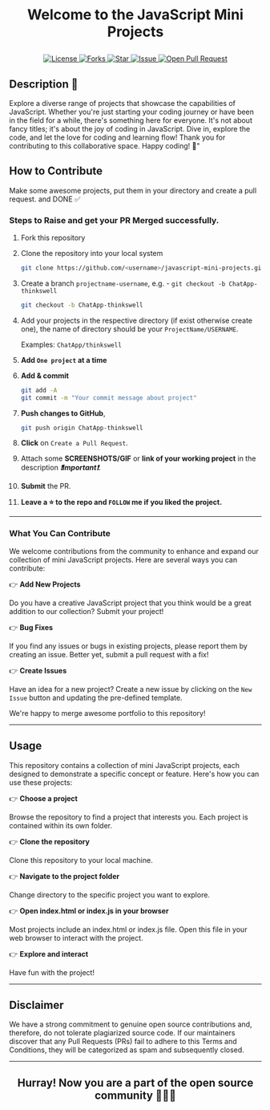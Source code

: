 # <p align="center">Welcome to the JavaScript Mini Projects</p>

<p align="center">
    <a href="https://github.com/thinkswell/javascript-mini-projects/blob/master/LICENSE" target="blank">
      <img src="https://img.shields.io/github/license/thinkswell/javascript-mini-projects?style=for-the-badge&logo=appveyor" alt="License" />
    </a>
    <a href="https://github.com/thinkswell/javascript-mini-projects/fork" target="blank">
      <img src="https://img.shields.io/github/forks/thinkswell/javascript-mini-projects?style=for-the-badge&logo=appveyor" alt="Forks"/>
    </a>
    <a href="https://github.com/thinkswell/javascript-mini-projects/stargazers" target="blank">
    <img src="https://img.shields.io/github/stars/thinkswell/javascript-mini-projects?style=for-the-badge&logo=appveyor" alt="Star"/>
    </a>
    <a href="https://github.com/thinkswell/javascript-mini-projects/issues" target="blank">
      <img src="https://img.shields.io/github/issues/thinkswell/javascript-mini-projects.svg?style=for-the-badge&logo=appveyor" alt="Issue"/>
    </a>
    <a href="https://github.com/thinkswell/javascript-mini-projects/pulls" target="blank">
      <img src=" 	https://img.shields.io/github/issues-pr/thinkswell/javascript-mini-projects.svg?style=for-the-badge&logo=appveyor" alt="Open Pull Request"/>
    </a>
  </p>

## Description 🚀

Explore a diverse range of projects that showcase the capabilities of JavaScript. Whether you're just starting your coding journey or have been in the field for a while, there's something here for everyone. It's not about fancy titles; it's about the joy of coding in JavaScript. Dive in, explore the code, and let the love for coding and learning flow! Thank you for contributing to this collaborative space. Happy coding! 🌟"

## How to Contribute

Make some awesome projects, put them in your directory and create a pull request. and DONE ✅

### Steps to Raise and get your PR Merged successfully.

1. Fork this repository

2. Clone the repository into your local system

   ```bash
   git clone https://github.com/<username>/javascript-mini-projects.git
   ```

3. Create a branch `projectname-username`, e.g. - `git checkout -b ChatApp-thinkswell`

   ```bash
   git checkout -b ChatApp-thinkswell
   ```

4. Add your projects in the respective directory (if exist otherwise create one), the name of directory should be your `ProjectName/USERNAME`.

   Examples: `ChatApp/thinkswell`

5. **Add `One project` at a time**

6. **Add & commit**

   ```bash
   git add -A
   git commit -m "Your commit message about project"
   ```

7. **Push changes to GitHub**,

   ```bash
   git push origin ChatApp-thinkswell
   ```

8. **Click** on `Create a Pull Request`.

9. Attach some **SCREENSHOTS/GIF** or **link of your working project** in the description _**❗Important❗**_.

10. **Submit** the PR.

11. **Leave a ⭐ to the repo and `FOLLOW` me if you liked the project.**

---

### What You Can Contribute

We welcome contributions from the community to enhance and expand our collection of mini JavaScript projects. Here are several ways you can contribute:

👉 **Add New Projects**

Do you have a creative JavaScript project that you think would be a great addition to our collection? Submit your project!

👉 **Bug Fixes**

If you find any issues or bugs in existing projects, please report them by creating an issue. Better yet, submit a pull request with a fix!

👉 **Create Issues**

Have an idea for a new project? Create a new issue by clicking on the `New Issue` button and updating the pre-defined template.

We're happy to merge awesome portfolio to this repository!

---

## Usage

This repository contains a collection of mini JavaScript projects, each designed to demonstrate a specific concept or feature. Here's how you can use these projects:

👉 **Choose a project**

Browse the repository to find a project that interests you. Each project is contained within its own folder.

👉 **Clone the repository**

Clone this repository to your local machine.

👉 **Navigate to the project folder**

Change directory to the specific project you want to explore.

👉 **Open index.html or index.js in your browser**

Most projects include an index.html or index.js file. Open this file in your web browser to interact with the project.

👉 **Explore and interact**

Have fun with the project!

---

## Disclaimer

We have a strong commitment to genuine open source contributions and, therefore, do not tolerate plagiarized source code. If our maintainers discover that any Pull Requests (PRs) fail to adhere to this Terms and Conditions, they will be categorized as spam and subsequently closed.

---

## <p align="center">Hurray! Now you are a part of the open source community 🚀🚀🚀</p>
